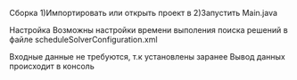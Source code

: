 Сборка
1)Импортировать или открыть проект в 
2)Запустить Main.java

Настройка 
Возможны настройки времени выполения поиска решений в файле scheduleSolverConfiguration.xml

Входные данные не требуются, т.к установлены заранее
Вывод данных происходит в консоль



